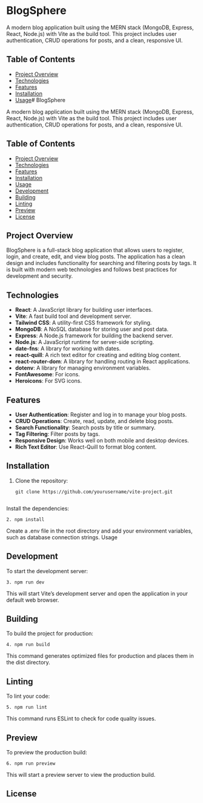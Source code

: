 # BlogSphere

A modern blog application built using the MERN stack (MongoDB, Express, React, Node.js) with Vite as the build tool. This project includes user authentication, CRUD operations for posts, and a clean, responsive UI.

## Table of Contents

- [Project Overview](#project-overview)
- [Technologies](#technologies)
- [Features](#features)
- [Installation](#installation)
- [Usage](#usage)# BlogSphere   

A modern blog application built using the MERN stack (MongoDB, Express, React, Node.js) with Vite as the build tool. This project includes user authentication, CRUD operations for posts, and a clean, responsive UI.

## Table of Contents

- [Project Overview](#project-overview)
- [Technologies](#technologies)
- [Features](#features)
- [Installation](#installation)
- [Usage](#usage)
- [Development](#development)
- [Building](#building)
- [Linting](#linting)
- [Preview](#preview)
- [License](#license)

## Project Overview

BlogSphere is a full-stack blog application that allows users to register, login, and create, edit, and view blog posts. The application has a clean design and includes functionality for searching and filtering posts by tags. It is built with modern web technologies and follows best practices for development and security.

## Technologies

- **React**: A JavaScript library for building user interfaces.
- **Vite**: A fast build tool and development server.
- **Tailwind CSS**: A utility-first CSS framework for styling.
- **MongoDB**: A NoSQL database for storing user and post data.
- **Express**: A Node.js framework for building the backend server.
- **Node.js**: A JavaScript runtime for server-side scripting.
- **date-fns**: A library for working with dates.
- **react-quill**: A rich text editor for creating and editing blog content.
- **react-router-dom**: A library for handling routing in React applications.
- **dotenv**: A library for managing environment variables.
- **FontAwesome**: For icons.
- **Heroicons**: For SVG icons.

## Features

- **User Authentication**: Register and log in to manage your blog posts.
- **CRUD Operations**: Create, read, update, and delete blog posts.
- **Search Functionality**: Search posts by title or summary.
- **Tag Filtering**: Filter posts by tags.
- **Responsive Design**: Works well on both mobile and desktop devices.
- **Rich Text Editor**: Use React-Quill to format blog content.

## Installation

1. Clone the repository:

   ```
   git clone https://github.com/yourusername/vite-project.git


Install the dependencies:
```
2. npm install
```

Create a .env file in the root directory and add your environment variables, such as database connection strings.
Usage
## Development
To start the development server:

```
3. npm run dev
```
This will start Vite’s development server and open the application in your default web browser.

## Building
To build the project for production:
```
4. npm run build
```
This command generates optimized files for production and places them in the dist directory.

## Linting
To lint your code:
```
5. npm run lint
```
This command runs ESLint to check for code quality issues.

## Preview
To preview the production build:
```
6. npm run preview
```
This will start a preview server to view the production build.

## License
